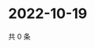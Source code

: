 # 2022-10-19

共 0 条

<!-- BEGIN WEIBO -->
<!-- 最后更新时间 Wed Oct 19 2022 21:44:51 GMT+0800 (China Standard Time) -->

<!-- END WEIBO -->
